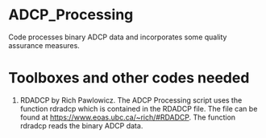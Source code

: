 # ADCP_Processing
Code processes binary ADCP data and incorporates some quality assurance measures. 



# Toolboxes and other codes needed
1) RDADCP by Rich Pawlowicz. The ADCP Processing script uses the function rdradcp which is contained in the RDADCP file. The file can be found at https://www.eoas.ubc.ca/~rich/#RDADCP. The function rdradcp reads the binary ADCP data.


